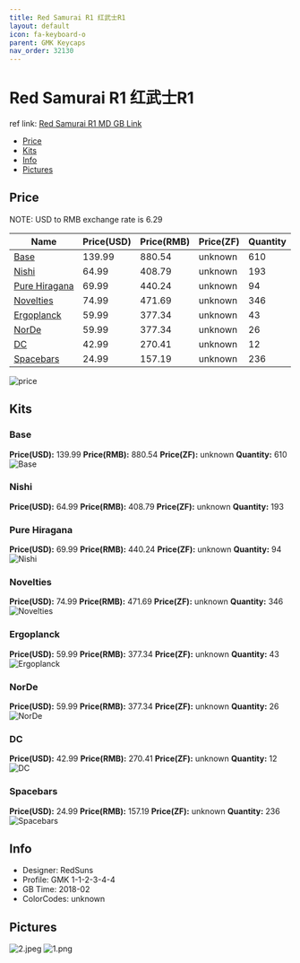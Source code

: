 ```yaml
---
title: Red Samurai R1 红武士R1
layout: default
icon: fa-keyboard-o
parent: GMK Keycaps
nav_order: 32130
---
```


# Red Samurai R1 红武士R1

ref link: [Red Samurai R1 MD GB Link](https://www.massdrop.com/buy/massdrop-x-redsuns-gmk-red-samurai-keycap-set)

* [Price](#price)
* [Kits](#kits)
* [Info](#info)
* [Pictures](#pictures)


## Price  
NOTE: USD to RMB exchange rate is 6.29

| Name          | Price(USD)    |  Price(RMB) |  Price(ZF) | Quantity |
| ------------- | ------------- |  ---------- |  --------- | -------- |
|[Base](#base)|139.99|880.54|unknown|610|
|[Nishi](#nishi)|64.99|408.79|unknown|193|
|[Pure Hiragana](#purehiragana)|69.99|440.24|unknown|94|
|[Novelties](#novelties)|74.99|471.69|unknown|346|
|[Ergoplanck](#ergoplanck)|59.99|377.34|unknown|43|
|[NorDe](#norde)|59.99|377.34|unknown|26|
|[DC](#dc)|42.99|270.41|unknown|12|
|[Spacebars](#spacebars)|24.99|157.19|unknown|236|

<img src="{{ 'assets/images/gmk-keycaps/redsamurai/price.jpg' | relative_url }}" alt="price" class="image featured">


## Kits
### Base
**Price(USD):** 139.99    **Price(RMB):** 880.54    **Price(ZF):** unknown    **Quantity:** 610  
<img src="{{ 'assets/images/gmk-keycaps/redsamurai/kits_pics/base.jpg' | relative_url }}" alt="Base" class="image featured">

### Nishi
**Price(USD):** 64.99    **Price(RMB):** 408.79    **Price(ZF):** unknown    **Quantity:** 193  
### Pure Hiragana
**Price(USD):** 69.99    **Price(RMB):** 440.24    **Price(ZF):** unknown    **Quantity:** 94  
<img src="{{ 'assets/images/gmk-keycaps/redsamurai/kits_pics/nishi-pure-hiragana.jpg' | relative_url }}" alt="Nishi" class="image featured">

### Novelties
**Price(USD):** 74.99    **Price(RMB):** 471.69    **Price(ZF):** unknown    **Quantity:** 346  
<img src="{{ 'assets/images/gmk-keycaps/redsamurai/kits_pics/novelties.jpg' | relative_url }}" alt="Novelties" class="image featured">

### Ergoplanck
**Price(USD):** 59.99    **Price(RMB):** 377.34    **Price(ZF):** unknown    **Quantity:** 43  
<img src="{{ 'assets/images/gmk-keycaps/redsamurai/kits_pics/ergoplanck.jpg' | relative_url }}" alt="Ergoplanck" class="image featured">

### NorDe
**Price(USD):** 59.99    **Price(RMB):** 377.34    **Price(ZF):** unknown    **Quantity:** 26  
<img src="{{ 'assets/images/gmk-keycaps/redsamurai/kits_pics/norde.jpg' | relative_url }}" alt="NorDe" class="image featured">

### DC
**Price(USD):** 42.99    **Price(RMB):** 270.41    **Price(ZF):** unknown    **Quantity:** 12  
<img src="{{ 'assets/images/gmk-keycaps/redsamurai/kits_pics/dc.jpg' | relative_url }}" alt="DC" class="image featured">

### Spacebars
**Price(USD):** 24.99    **Price(RMB):** 157.19    **Price(ZF):** unknown    **Quantity:** 236  
<img src="{{ 'assets/images/gmk-keycaps/redsamurai/kits_pics/spacebars.jpg' | relative_url }}" alt="Spacebars" class="image featured">


## Info
* Designer: RedSuns
* Profile: GMK 1-1-2-3-4-4
* GB Time: 2018-02
* ColorCodes: unknown


## Pictures
<img src="{{ 'assets/images/gmk-keycaps/redsamurai/rendering_pics/2.jpeg' | relative_url }}" alt="2.jpeg" class="image featured">
<img src="{{ 'assets/images/gmk-keycaps/redsamurai/rendering_pics/1.png' | relative_url }}" alt="1.png" class="image featured">
